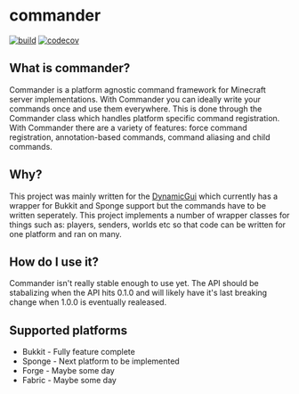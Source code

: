 # commander

[![build](https://github.com/ravenlab/commander/workflows/build/badge.svg)](https://github.com/ravenlab/commander)
[![codecov](https://codecov.io/gh/ravenlab/commander/branch/master/graph/badge.svg)](https://codecov.io/gh/ravenlab/commander)

## What is commander?

Commander is a platform agnostic command framework for Minecraft server implementations. With Commander you can ideally write your commands once and use them everywhere. This is done through the Commander class which handles platform specific command registration. With Commander there are a variety of features: force command registration, annotation-based commands, command aliasing and child commands.

## Why?

This project was mainly written for the [DynamicGui](https://github.com/ClubObsidian/DynamicGui) which currently has a wrapper for Bukkit and Sponge support but the commands have to be written seperately. This project implements a number of wrapper classes for things such as: players, senders, worlds etc so that code can be written for one platform and ran on many.

## How do I use it?

Commander isn't really stable enough to use yet. The API should be stabalizing when the API hits 0.1.0 and will likely have it's last breaking change when 1.0.0 is eventually realeased.

## Supported platforms

* Bukkit - Fully feature complete
* Sponge - Next platform to be implemented
* Forge - Maybe some day
* Fabric - Maybe some day

